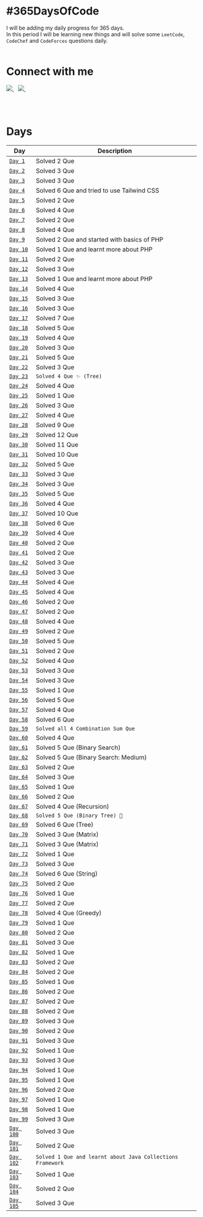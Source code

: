 # #365DaysOfCode

I will be adding my daily progress for 365 days.</br>
In this period I will be learning new things and will solve some `LeetCode`, `CodeChef` and `CodeForces` questions daily.</br></br>

# Connect with me

<a href="https://twitter.com/yashraj_2001">
    <img src="https://www.vectorlogo.zone/logos/twitter/twitter-ar21.svg"/>
</a>&ensp;
<a href="https://www.linkedin.com/in/yashraj-singh-boparai-613a641a8/">
    <img src="https://www.vectorlogo.zone/logos/linkedin/linkedin-ar21.svg"/>
</a>&ensp;

</br></br>

# Days

| Day                                                                                            | Description                                 |
| ---------------------------------------------------------------------------------------------- | ------------------------------------------- |
| [`Day 1`](https://github.com/Yashrajsingh2001/365DaysOfCode/tree/main/December%202021/Day%201) | Solved 2 Que                                |
| [`Day 2`](https://github.com/Yashrajsingh2001/365DaysOfCode/tree/main/December%202021/Day%202) | Solved 3 Que                                |
| [`Day 3`](https://github.com/Yashrajsingh2001/365DaysOfCode/tree/main/December%202021/Day%203) | Solved 3 Que                                |
| [`Day 4`](https://github.com/Yashrajsingh2001/365DaysOfCode/tree/main/December%202021/Day%204) | Solved 6 Que and tried to use Tailwind CSS  |
| [`Day 5`](https://github.com/Yashrajsingh2001/365DaysOfCode/tree/main/December%202021/Day%205) | Solved 2 Que                                |
| [`Day 6`](https://github.com/Yashrajsingh2001/365DaysOfCode/tree/main/December%202021/Day%206) | Solved 4 Que                                |
| [`Day 7`](https://github.com/Yashrajsingh2001/365DaysOfCode/tree/main/December%202021/Day%207) | Solved 2 Que |
| [`Day 8`](https://github.com/Yashrajsingh2001/365DaysOfCode/tree/main/December%202021/Day%208) | Solved 4 Que                                |
| [`Day 9`](https://github.com/Yashrajsingh2001/365DaysOfCode/tree/main/December%202021/Day%209) | Solved 2 Que and started with basics of PHP |
| [`Day 10`](https://github.com/Yashrajsingh2001/365DaysOfCode/tree/main/December%202021/Day%2010) | Solved 1 Que and learnt more about PHP |
| [`Day 11`](https://github.com/Yashrajsingh2001/365DaysOfCode/tree/main/December%202021/Day%2011) | Solved 2 Que |
| [`Day 12`](https://github.com/Yashrajsingh2001/365DaysOfCode/tree/main/January%202022/Day%2012) | Solved 3 Que |
| [`Day 13`](https://github.com/Yashrajsingh2001/365DaysOfCode/tree/main/January%202022/Day%2013) | Solved 1 Que and learnt more about PHP |
| [`Day 14`](https://github.com/Yashrajsingh2001/365DaysOfCode/tree/main/January%202022/Day%2014) | Solved 4 Que |
| [`Day 15`](https://github.com/Yashrajsingh2001/365DaysOfCode/tree/main/January%202022/Day%2015) | Solved 3 Que |
| [`Day 16`](https://github.com/Yashrajsingh2001/365DaysOfCode/tree/main/January%202022/Day%2016) | Solved 3 Que |
| [`Day 17`](https://github.com/Yashrajsingh2001/365DaysOfCode/tree/main/January%202022/Day%2017) | Solved 7 Que |
| [`Day 18`](https://github.com/Yashrajsingh2001/365DaysOfCode/tree/main/January%202022/Day%2018) | Solved 5 Que |
| [`Day 19`](https://github.com/Yashrajsingh2001/365DaysOfCode/tree/main/January%202022/Day%2019) | Solved 4 Que |
| [`Day 20`](https://github.com/Yashrajsingh2001/365DaysOfCode/tree/main/January%202022/Day%2020) | Solved 3 Que |
| [`Day 21`](https://github.com/Yashrajsingh2001/365DaysOfCode/tree/main/January%202022/Day%2021) | Solved 5 Que |
| [`Day 22`](https://github.com/Yashrajsingh2001/365DaysOfCode/tree/main/January%202022/Day%2022) | Solved 3 Que |
| [`Day 23`](https://github.com/Yashrajsingh2001/365DaysOfCode/tree/main/January%202022/Day%2023) | `Solved 4 Que ✨ (Tree)` |
| [`Day 24`](https://github.com/Yashrajsingh2001/365DaysOfCode/tree/main/January%202022/Day%2024) | Solved 4 Que |
| [`Day 25`](https://github.com/Yashrajsingh2001/365DaysOfCode/tree/main/January%202022/Day%2025) | Solved 1 Que |
| [`Day 26`](https://github.com/Yashrajsingh2001/365DaysOfCode/tree/main/January%202022/Day%2026) | Solved 3 Que |
| [`Day 27`](https://github.com/Yashrajsingh2001/365DaysOfCode/tree/main/January%202022/Day%2027) | Solved 4 Que |
| [`Day 28`](https://github.com/Yashrajsingh2001/365DaysOfCode/tree/main/January%202022/Day%2028) | Solved 9 Que |
| [`Day 29`](https://github.com/Yashrajsingh2001/365DaysOfCode/tree/main/January%202022/Day%2029) | Solved 12 Que |
| [`Day 30`](https://github.com/Yashrajsingh2001/365DaysOfCode/tree/main/January%202022/Day%2030) | Solved 11 Que |
| [`Day 31`](https://github.com/Yashrajsingh2001/365DaysOfCode/tree/main/January%202022/Day%2031) | Solved 10 Que |
| [`Day 32`](https://github.com/Yashrajsingh2001/365DaysOfCode/tree/main/January%202022/Day%2032) | Solved 5 Que |
| [`Day 33`](https://github.com/Yashrajsingh2001/365DaysOfCode/tree/main/January%202022/Day%2033) | Solved 3 Que |
| [`Day 34`](https://github.com/Yashrajsingh2001/365DaysOfCode/tree/main/January%202022/Day%2034) | Solved 3 Que |
| [`Day 35`](https://github.com/Yashrajsingh2001/365DaysOfCode/tree/main/January%202022/Day%2035) | Solved 5 Que |
| [`Day 36`](https://github.com/Yashrajsingh2001/365DaysOfCode/tree/main/January%202022/Day%2036) | Solved 4 Que |
| [`Day 37`](https://github.com/Yashrajsingh2001/365DaysOfCode/tree/main/January%202022/Day%2037) | Solved 10 Que |
| [`Day 38`](https://github.com/Yashrajsingh2001/365DaysOfCode/tree/main/January%202022/Day%2038) | Solved 6 Que |
| [`Day 39`](https://github.com/Yashrajsingh2001/365DaysOfCode/tree/main/January%202022/Day%2039) | Solved 4 Que |
| [`Day 40`](https://github.com/Yashrajsingh2001/365DaysOfCode/tree/main/January%202022/Day%2040) | Solved 2 Que |
| [`Day 41`](https://github.com/Yashrajsingh2001/365DaysOfCode/tree/main/January%202022/Day%2041) | Solved 2 Que |
| [`Day 42`](https://github.com/Yashrajsingh2001/365DaysOfCode/tree/main/January%202022/Day%2042) | Solved 3 Que |
| [`Day 43`](https://github.com/Yashrajsingh2001/365DaysOfCode/tree/main/February%202022/Day%2043) | Solved 3 Que |
| [`Day 44`](https://github.com/Yashrajsingh2001/365DaysOfCode/tree/main/February%202022/Day%2044) | Solved 4 Que |
| [`Day 45`](https://github.com/Yashrajsingh2001/365DaysOfCode/tree/main/February%202022/Day%2045) | Solved 4 Que |
| [`Day 46`](https://github.com/Yashrajsingh2001/365DaysOfCode/tree/main/February%202022/Day%2046) | Solved 2 Que |
| [`Day 47`](https://github.com/Yashrajsingh2001/365DaysOfCode/tree/main/February%202022/Day%2047) | Solved 2 Que |
| [`Day 48`](https://github.com/Yashrajsingh2001/365DaysOfCode/tree/main/February%202022/Day%2048) | Solved 4 Que |
| [`Day 49`](https://github.com/Yashrajsingh2001/365DaysOfCode/tree/main/February%202022/Day%2049) | Solved 2 Que |
| [`Day 50`](https://github.com/Yashrajsingh2001/365DaysOfCode/tree/main/February%202022/Day%2050) | Solved 5 Que |
| [`Day 51`](https://github.com/Yashrajsingh2001/365DaysOfCode/tree/main/February%202022/Day%2051) | Solved 2 Que |
| [`Day 52`](https://github.com/Yashrajsingh2001/365DaysOfCode/tree/main/February%202022/Day%2052) | Solved 4 Que |
| [`Day 53`](https://github.com/Yashrajsingh2001/365DaysOfCode/tree/main/February%202022/Day%2053) | Solved 3 Que |
| [`Day 54`](https://github.com/Yashrajsingh2001/365DaysOfCode/tree/main/February%202022/Day%2054) | Solved 3 Que |
| [`Day 55`](https://github.com/Yashrajsingh2001/365DaysOfCode/tree/main/February%202022/Day%2055) | Solved 1 Que |
| [`Day 56`](https://github.com/Yashrajsingh2001/365DaysOfCode/tree/main/February%202022/Day%2056) | Solved 5 Que |
| [`Day 57`](https://github.com/Yashrajsingh2001/365DaysOfCode/tree/main/February%202022/Day%2057) | Solved 4 Que |
| [`Day 58`](https://github.com/Yashrajsingh2001/365DaysOfCode/tree/main/February%202022/Day%2058) | Solved 6 Que |
| [`Day 59`](https://github.com/Yashrajsingh2001/365DaysOfCode/tree/main/February%202022/Day%2059) | `Solved all 4 Combination Sum Que` |
| [`Day 60`](https://github.com/Yashrajsingh2001/365DaysOfCode/tree/main/February%202022/Day%2060) | Solved 4 Que |
| [`Day 61`](https://github.com/Yashrajsingh2001/365DaysOfCode/tree/main/February%202022/Day%2061) | Solved 5 Que (Binary Search) |
| [`Day 62`](https://github.com/Yashrajsingh2001/365DaysOfCode/tree/main/February%202022/Day%2062) | Solved 5 Que (Binary Search: Medium) |
| [`Day 63`](https://github.com/Yashrajsingh2001/365DaysOfCode/tree/main/February%202022/Day%2063) | Solved 2 Que |
| [`Day 64`](https://github.com/Yashrajsingh2001/365DaysOfCode/tree/main/February%202022/Day%2064) | Solved 3 Que |
| [`Day 65`](https://github.com/Yashrajsingh2001/365DaysOfCode/tree/main/February%202022/Day%2065) | Solved 1 Que |
| [`Day 66`](https://github.com/Yashrajsingh2001/365DaysOfCode/tree/main/February%202022/Day%2066) | Solved 2 Que |
| [`Day 67`](https://github.com/Yashrajsingh2001/365DaysOfCode/tree/main/February%202022/Day%2067) | Solved 4 Que (Recursion) |
| [`Day 68`](https://github.com/Yashrajsingh2001/365DaysOfCode/tree/main/February%202022/Day%2068) | `Solved 5 Que (Binary Tree) 🌲` |
| [`Day 69`](https://github.com/Yashrajsingh2001/365DaysOfCode/tree/main/February%202022/Day%2069) | Solved 6 Que (Tree) |
| [`Day 70`](https://github.com/Yashrajsingh2001/365DaysOfCode/tree/main/February%202022/Day%2070) | Solved 3 Que (Matrix) |
| [`Day 71`](https://github.com/Yashrajsingh2001/365DaysOfCode/tree/main/March%202022/Day%2071) | Solved 3 Que (Matrix) |
| [`Day 72`](https://github.com/Yashrajsingh2001/365DaysOfCode/tree/main/March%202022/Day%2072) | Solved 1 Que |
| [`Day 73`](https://github.com/Yashrajsingh2001/365DaysOfCode/tree/main/March%202022/Day%2073) | Solved 3 Que |
| [`Day 74`](https://github.com/Yashrajsingh2001/365DaysOfCode/tree/main/March%202022/Day%2074) | Solved 6 Que (String) |
| [`Day 75`](https://github.com/Yashrajsingh2001/365DaysOfCode/tree/main/March%202022/Day%2075) | Solved 2 Que |
| [`Day 76`](https://github.com/Yashrajsingh2001/365DaysOfCode/tree/main/March%202022/Day%2076) | Solved 1 Que |
| [`Day 77`](https://github.com/Yashrajsingh2001/365DaysOfCode/tree/main/March%202022/Day%2077) | Solved 2 Que |
| [`Day 78`](https://github.com/Yashrajsingh2001/365DaysOfCode/tree/main/March%202022/Day%2078) | Solved 4 Que (Greedy) |
| [`Day 79`](https://github.com/Yashrajsingh2001/365DaysOfCode/tree/main/March%202022/Day%2079) | Solved 1 Que |
| [`Day 80`](https://github.com/Yashrajsingh2001/365DaysOfCode/tree/main/March%202022/Day%2080) | Solved 2 Que |
| [`Day 81`](https://github.com/Yashrajsingh2001/365DaysOfCode/tree/main/March%202022/Day%2081) | Solved 3 Que |
| [`Day 82`](https://github.com/Yashrajsingh2001/365DaysOfCode/tree/main/March%202022/Day%2082) | Solved 1 Que |
| [`Day 83`](https://github.com/Yashrajsingh2001/365DaysOfCode/tree/main/March%202022/Day%2083) | Solved 2 Que |
| [`Day 84`](https://github.com/Yashrajsingh2001/365DaysOfCode/tree/main/March%202022/Day%2084) | Solved 2 Que |
| [`Day 85`](https://github.com/Yashrajsingh2001/365DaysOfCode/tree/main/March%202022/Day%2085) | Solved 1 Que |
| [`Day 86`](https://github.com/Yashrajsingh2001/365DaysOfCode/tree/main/March%202022/Day%2086) | Solved 2 Que |
| [`Day 87`](https://github.com/Yashrajsingh2001/365DaysOfCode/tree/main/March%202022/Day%2087) | Solved 2 Que |
| [`Day 88`](https://github.com/Yashrajsingh2001/365DaysOfCode/tree/main/March%202022/Day%2088) | Solved 2 Que |
| [`Day 89`](https://github.com/Yashrajsingh2001/365DaysOfCode/tree/main/March%202022/Day%2089) | Solved 3 Que |
| [`Day 90`](https://github.com/Yashrajsingh2001/365DaysOfCode/tree/main/April%202022/Day%2090) | Solved 2 Que |
| [`Day 91`](https://github.com/Yashrajsingh2001/365DaysOfCode/tree/main/April%202022/Day%2091) | Solved 3 Que |
| [`Day 92`](https://github.com/Yashrajsingh2001/365DaysOfCode/tree/main/April%202022/Day%2092) | Solved 1 Que |
| [`Day 93`](https://github.com/Yashrajsingh2001/365DaysOfCode/tree/main/April%202022/Day%2093) | Solved 3 Que |
| [`Day 94`](https://github.com/Yashrajsingh2001/365DaysOfCode/tree/main/April%202022/Day%2094) | Solved 1 Que |
| [`Day 95`](https://github.com/Yashrajsingh2001/365DaysOfCode/tree/main/April%202022/Day%2095) | Solved 1 Que |
| [`Day 96`](https://github.com/Yashrajsingh2001/365DaysOfCode/tree/main/April%202022/Day%2096) | Solved 2 Que |
| [`Day 97`](https://github.com/Yashrajsingh2001/365DaysOfCode/tree/main/April%202022/Day%2097) | Solved 1 Que |
| [`Day 98`](https://github.com/Yashrajsingh2001/365DaysOfCode/tree/main/April%202022/Day%2098) | Solved 1 Que |
| [`Day 99`](https://github.com/Yashrajsingh2001/365DaysOfCode/tree/main/April%202022/Day%2099) | Solved 3 Que |
| [`Day 100`](https://github.com/Yashrajsingh2001/365DaysOfCode/tree/main/April%202022/Day%20100) | Solved 3 Que |
| [`Day 101`](https://github.com/Yashrajsingh2001/365DaysOfCode/tree/main/April%202022/Day%20101) | Solved 2 Que |
| [`Day 102`](https://github.com/Yashrajsingh2001/365DaysOfCode/tree/main/April%202022/Day%20102) | `Solved 1 Que and learnt about Java Collections Framework` |
| [`Day 103`](https://github.com/Yashrajsingh2001/365DaysOfCode/tree/main/April%202022/Day%20103) | Solved 1 Que |
| [`Day 104`](https://github.com/Yashrajsingh2001/365DaysOfCode/tree/main/April%202022/Day%20104) | Solved 2 Que |
| [`Day 105`](https://github.com/Yashrajsingh2001/365DaysOfCode/tree/main/April%202022/Day%20105) | Solved 3 Que |
